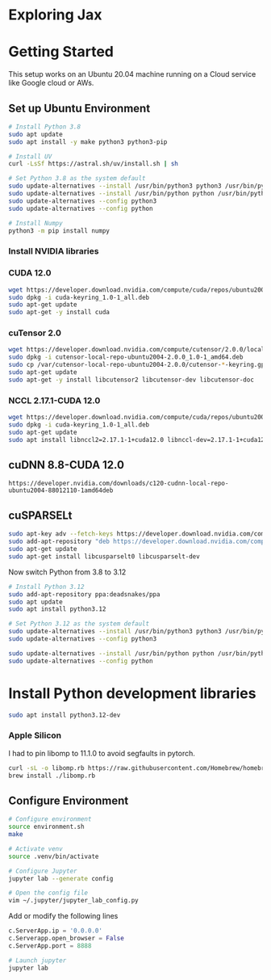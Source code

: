 # Exploring Jax

# Getting Started

This setup works on an Ubuntu 20.04 machine running on a Cloud service like Google cloud or AWs. 

## Set up Ubuntu Environment 

```sh
# Install Python 3.8
sudo apt update
sudo apt install -y make python3 python3-pip

# Install UV
curl -LsSf https://astral.sh/uv/install.sh | sh

# Set Python 3.8 as the system default
sudo update-alternatives --install /usr/bin/python3 python3 /usr/bin/python3.8 1
sudo update-alternatives --install /usr/bin/python python /usr/bin/python3.8 1
sudo update-alternatives --config python3
sudo update-alternatives --config python

# Install Numpy
python3 -m pip install numpy
```

### Install NVIDIA libraries

### CUDA 12.0

```sh
wget https://developer.download.nvidia.com/compute/cuda/repos/ubuntu2004/x86_64/cuda-keyring_1.0-1_all.deb
sudo dpkg -i cuda-keyring_1.0-1_all.deb
sudo apt-get update
sudo apt-get -y install cuda
```

### cuTensor 2.0

```sh
wget https://developer.download.nvidia.com/compute/cutensor/2.0.0/local_installers/cutensor-local-repo-ubuntu2004-2.0.0_1.0-1_amd64.deb
sudo dpkg -i cutensor-local-repo-ubuntu2004-2.0.0_1.0-1_amd64.deb
sudo cp /var/cutensor-local-repo-ubuntu2004-2.0.0/cutensor-*-keyring.gpg /usr/share/keyrings/
sudo apt-get update
sudo apt-get -y install libcutensor2 libcutensor-dev libcutensor-doc
```

###  NCCL 2.17.1-CUDA 12.0

```sh
wget https://developer.download.nvidia.com/compute/cuda/repos/ubuntu2004/x86_64/cuda-keyring_1.0-1_all.deb
sudo dpkg -i cuda-keyring_1.0-1_all.deb
sudo apt-get update
sudo apt install libnccl2=2.17.1-1+cuda12.0 libnccl-dev=2.17.1-1+cuda12.0
```

## cuDNN 8.8-CUDA 12.0

```
https://developer.nvidia.com/downloads/c120-cudnn-local-repo-ubuntu2004-88012110-1amd64deb
```

## cuSPARSELt

```sh
sudo apt-key adv --fetch-keys https://developer.download.nvidia.com/compute/cuda/repos/ubuntu2004/x86_64/7fa2af80.pub
sudo add-apt-repository "deb https://developer.download.nvidia.com/compute/cuda/repos/ubuntu2004/x86_64/ /"
sudo apt-get update
sudo apt-get install libcusparselt0 libcusparselt-dev
```

Now switch Python from 3.8 to 3.12


```sh
# Install Python 3.12
sudo add-apt-repository ppa:deadsnakes/ppa
sudo apt update
sudo apt install python3.12

# Set Python 3.12 as the system default
sudo update-alternatives --install /usr/bin/python3 python3 /usr/bin/python3.12 1
sudo update-alternatives --config python3

sudo update-alternatives --install /usr/bin/python python /usr/bin/python3.12 1
sudo update-alternatives --config python
```

# Install Python development libraries
```sh
sudo apt install python3.12-dev
```

### Apple Silicon

I had to pin libomp to 11.1.0 to avoid segfaults in pytorch.

```bash
curl -sL -o libomp.rb https://raw.githubusercontent.com/Homebrew/homebrew-core/fb8323f2b170bd4ae97e1bac9bf3e2983af3fdb0/Formula/libomp.rb
brew install ./libomp.rb
```

## Configure Environment

```bash
# Configure environment
source environment.sh
make

# Activate venv
source .venv/bin/activate

# Configure Jupyter 
jupyter lab --generate config

# Open the config file 
vim ~/.jupyter/jupyter_lab_config.py
```
Add or modify the following lines 

```py
c.ServerApp.ip = '0.0.0.0'
c.Serverapp.open_browser = False
c.ServerApp.port = 8888
```

```sh
# Launch jupyter
jupyter lab
```
